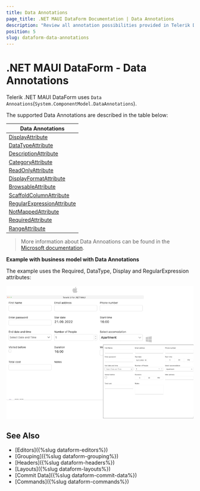 ```yaml
---
title: Data Annotations
page_title: .NET MAUI DataForm Documentation | Data Annotations
description: "Review all annotation possibilities provided in Telerik DataForm for .NET MAUI control."
position: 5
slug: dataform-data-annotations
---
```


# .NET MAUI DataForm - Data Annotations 

Telerik .NET MAUI DataForm uses `Data Annoations`(`System.ComponentModel.DataAnnotations`).

The supported Data Annotations are described in the table below:

| Data Annotations |
| ------------- |
| [DisplayAttribute](https://learn.microsoft.com/en-us/dotnet/api/system.componentmodel.dataannotations.displayattribute?view=net-7.0) |
| [DataTypeAttribute](https://learn.microsoft.com/en-us/dotnet/api/system.componentmodel.dataannotations.datatypeattribute?view=net-7.0) |
| [DescriptionAttribute](https://learn.microsoft.com/en-us/dotnet/api/system.componentmodel.descriptionattribute?view=net-7.0) |
| [CategoryAttribute](https://learn.microsoft.com/en-us/dotnet/api/system.componentmodel.categoryattribute?view=net-7.0) |
| [ReadOnlyAttribute](https://learn.microsoft.com/en-us/dotnet/api/system.componentmodel.readonlyattribute?view=net-7.0) |
| [DisplayFormatAttribute](https://learn.microsoft.com/en-us/dotnet/api/system.componentmodel.dataannotations.displayformatattribute?view=net-7.0) |
| [BrowsableAttribute](https://learn.microsoft.com/en-us/dotnet/api/system.componentmodel.browsableattribute?view=net-7.0) |
| [ScaffoldColumnAttribute](https://learn.microsoft.com/en-us/dotnet/api/system.componentmodel.dataannotations.scaffoldcolumnattribute?view=net-7.0) |
| [RegularExpressionAttribute](https://learn.microsoft.com/en-us/dotnet/api/system.componentmodel.dataannotations.regularexpressionattribute?view=net-7.0) |
| [NotMappedAttribute](https://learn.microsoft.com/en-us/dotnet/api/system.componentmodel.dataannotations.schema.notmappedattribute?view=net-7.0) |
| [RequiredAttribute](https://learn.microsoft.com/en-us/dotnet/api/system.componentmodel.dataannotations.requiredattribute?view=net-7.0) |
| [RangeAttribute](https://learn.microsoft.com/en-us/dotnet/api/system.componentmodel.dataannotations.rangeattribute?view=net-7.0) |


> More information about Data Annoations can be found in the [Microsoft documentation](https://learn.microsoft.com/en-us/dotnet/api/system.componentmodel.dataannotations?view=net-7.0).

**Example with business model with Data Annotations**

The example uses the Required, DataType, Display and RegularExpression attributes:

<snippet id='dataform-datatype-editors-model'/>

![RadDataForm Data Type Editors](images/dataform-editors-datatypes-desktop.png)

## See Also

- [Editors]({%slug dataform-editors%})
- [Grouping]({%slug dataform-grouping%})
- [Headers]({%slug dataform-headers%})
- [Layouts]({%slug dataform-layouts%})
- [Commit Data]({%slug dataform-commit-data%})
- [Commands]({%slug dataform-commands%})

